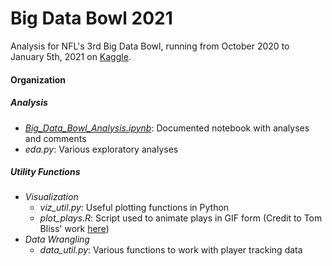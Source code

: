 # Big Data Bowl 2021

Analysis for NFL's 3rd Big Data Bowl, running from October 2020 to January 5th, 2021 on [Kaggle](https://www.kaggle.com/c/nfl-big-data-bowl-2021/overview).

#### Organization

##### Analysis
  - [*Big_Data_Bowl_Analysis.ipynb*](https://github.com/mtdickey/big_data_bowl_2021/blob/main/Big_Data_Bowl_Analysis.ipynb): Documented notebook with analyses and comments
  - *eda.py*: Various exploratory analyses
  
##### Utility Functions

  - *Visualization*
     - *viz_util.py*: Useful plotting functions in Python
     - *plot_plays.R*: Script used to animate plays in GIF form  (Credit to Tom Bliss' work [here](https://www.kaggle.com/tombliss/tutorial/notebook#AnimatePlays))
  - *Data Wrangling*
     - *data_util.py*: Various functions to work with player tracking data
